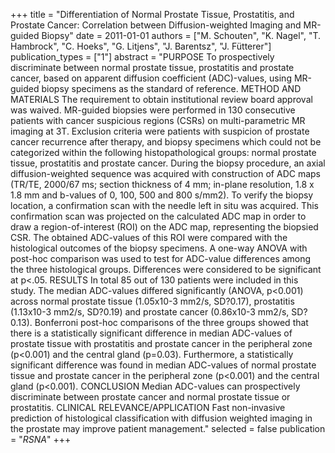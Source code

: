 +++
title = "Differentiation of Normal Prostate Tissue, Prostatitis, and Prostate Cancer: Correlation between Diffusion-weighted Imaging and MR-guided Biopsy"
date = 2011-01-01
authors = ["M. Schouten", "K. Nagel", "T. Hambrock", "C. Hoeks", "G. Litjens", "J. Barentsz", "J. Fütterer"]
publication_types = ["1"]
abstract = "PURPOSE To prospectively discriminate between normal prostate tissue, prostatitis and prostate cancer, based on apparent diffusion coefficient (ADC)-values, using MR-guided biopsy specimens as the standard of reference. METHOD AND MATERIALS The requirement to obtain institutional review board approval was waived. MR-guided biopsies were performed in 130 consecutive patients with cancer suspicious regions (CSRs) on multi-parametric MR imaging at 3T. Exclusion criteria were patients with suspicion of prostate cancer recurrence after therapy, and biopsy specimens which could not be categorized within the following histopathological groups: normal prostate tissue, prostatitis and prostate cancer. During the biopsy procedure, an axial diffusion-weighted sequence was acquired with construction of ADC maps (TR/TE, 2000/67 ms; section thickness of 4 mm; in-plane resolution, 1.8 x 1.8 mm and b-values of 0, 100, 500 and 800 s/mm2). To verify the biopsy location, a confirmation scan with the needle left in situ was acquired. This confirmation scan was projected on the calculated ADC map in order to draw a region-of-interest (ROI) on the ADC map, representing the biopsied CSR. The obtained ADC-values of this ROI were compared with the histological outcomes of the biopsy specimens. A one-way ANOVA with post-hoc comparison was used to test for ADC-value differences among the three histological groups. Differences were considered to be significant at p<.05. RESULTS In total 85 out of 130 patients were included in this study. The median ADC-values differed significantly (ANOVA, p<0.001) across normal prostate tissue (1.05x10-3 mm2/s, SD?0.17), prostatitis (1.13x10-3 mm2/s, SD?0.19) and prostate cancer (0.86x10-3 mm2/s, SD?0.13). Bonferroni post-hoc comparisons of the three groups showed that there is a statistically significant difference in median ADC-values of prostate tissue with prostatitis and prostate cancer in the peripheral zone (p<0.001) and the central gland (p=0.03). Furthermore, a statistically significant difference was found in median ADC-values of normal prostate tissue and prostate cancer in the peripheral zone (p<0.001) and the central gland (p<0.001). CONCLUSION Median ADC-values can prospectively discriminate between prostate cancer and normal prostate tissue or prostatitis. CLINICAL RELEVANCE/APPLICATION Fast non-invasive prediction of histological classification with diffusion weighted imaging in the prostate may improve patient management."
selected = false
publication = "*RSNA*"
+++


